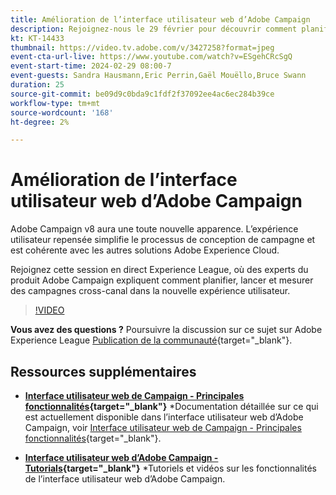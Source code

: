 ```yaml
---
title: Amélioration de l’interface utilisateur web d’Adobe Campaign
description: Rejoignez-nous le 29 février pour découvrir comment planifier, lancer et mesurer des stratégies cross-canal à l’aide de la nouvelle interface utilisateur web d’Adobe Campaign.
kt: KT-14433
thumbnail: https://video.tv.adobe.com/v/3427258?format=jpeg
event-cta-url-live: https://www.youtube.com/watch?v=ESgehCRcSgQ
event-start-time: 2024-02-29 08:00-7
event-guests: Sandra Hausmann,Eric Perrin,Gaël Mouëllo,Bruce Swann
duration: 25
source-git-commit: be09d9c0bda9c1fdf2f37092ee4ac6ec284b39ce
workflow-type: tm+mt
source-wordcount: '168'
ht-degree: 2%

---
```


# Amélioration de l’interface utilisateur web d’Adobe Campaign

Adobe Campaign v8 aura une toute nouvelle apparence. L’expérience utilisateur repensée simplifie le processus de conception de campagne et est cohérente avec les autres solutions Adobe Experience Cloud.

Rejoignez cette session en direct Experience League, où des experts du produit Adobe Campaign expliquent comment planifier, lancer et mesurer des campagnes cross-canal dans la nouvelle expérience utilisateur.

>[!VIDEO](https://video.tv.adobe.com/v/3427258/?quality=12&learn=on)

**Vous avez des questions ?** Poursuivre la discussion sur ce sujet sur Adobe Experience League [Publication de la communauté](https://experienceleaguecommunities.adobe.com/t5/adobe-campaign-classic/experience-league-live-post-session-discussion-leaping-ahead/m-p/656893#M2671){target="_blank"}.

## Ressources supplémentaires

* **[Interface utilisateur web de Campaign - Principales fonctionnalités](https://experienceleague.adobe.com/docs/campaign-web/v8/whats-new.html?lang=fr){target="_blank"}**
*Documentation détaillée sur ce qui est actuellement disponible dans l’interface utilisateur web d’Adobe Campaign, voir [Interface utilisateur web de Campaign - Principales fonctionnalités](https://experienceleague.adobe.com/docs/campaign-web/v8/whats-new.html?lang=fr){target="_blank"}.

* **[Interface utilisateur web d’Adobe Campaign - Tutorials](https://experienceleague.adobe.com/docs/campaign-web-learn/tutorials/overview.html?lang=en){target="_blank"}**
*Tutoriels et vidéos sur les fonctionnalités de l’interface utilisateur web d’Adobe Campaign.

